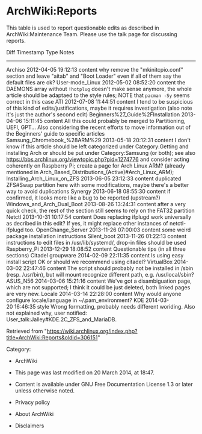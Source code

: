 ArchWiki:Reports
================

This table is used to report questionable edits as described in
ArchWiki:Maintenance Team. Please use the talk page for discussing
reports.

  Diff                                Timestamp             Type      Notes
  ----------------------------------- --------------------- --------- -------------------------------------------------------------------------------------------------------------------------------------------------------------------------------------------------------------------------------------------------------------------------------------------------------------------------------------------------------------------------------
  Archiso                             2012-04-05 19:12:13   content   why remove the "mkinitcpio.conf" section and leave "aitab" and "Boot Loader" even if all of them say the default files are ok?
  User-mode_Linux                     2012-05-02 08:52:20   content   the DAEMONS array without `!hotplug` doesn't make sense anymore, the whole article should be adaptaed to the style rules; NOTE that `pacman -Sy` seems correct in this case
  ATI                                 2012-07-08 11:44:51   content   I tend to be suspicious of this kind of edits/justifications, maybe it requires investigation (also note it's just the author's second edit)
  Beginners%27_Guide%2FInstallation   2013-04-06 15:11:45   content   All this could probably be merged to Partitioning, UEFI, GPT... Also considering the recent efforts to move information out of the Beginners' guide to specific articles
  Samsung_Chromebook_%28ARM%29        2013-05-18 20:12:31   content   I don't know if this article should be left categorized under Category:Getting and installing Arch or should be put under Category:Samsung (or both); see also https://bbs.archlinux.org/viewtopic.php?pid=1274776 and consider acting coherently on Raspberry Pi; create a page for Arch Linux ARM? (already mentioned in Arch_Based_Distributions_(Active)#Arch_Linux_ARM);
  Installing_Arch_Linux_on_ZFS        2013-06-05 23:12:33   content   duplicated ZFS#Swap partition here with some modifications, maybe there's a better way to avoid duplications
  Synergy                             2013-06-18 08:55:30   content   if confirmed, it looks more like a bug to be reported (upstream?)
  Windows_and_Arch_Dual_Boot          2013-08-26 13:24:31   content   after a very quick check, the rest of the section still seems to rely on the FAT32 partition
  Netctl                              2013-10-31 10:17:54   content   Does replacing ifplugd work universally as decribed in this edit? If yes, it might replace other instances of netctl-ifplugd too.
  OpenChange_Server                   2013-11-26 07:00:03   content   some weird package installation instructions
  Silent_boot                         2013-11-26 01:22:13   content   instructions to edit files in /usr/lib/systemd/, drop-in files should be used
  Raspberry_Pi                        2013-12-29 18:08:52   content   Questionable tips (in all three sections)
  Citadel groupware                   2014-02-09 22:11:35   content   Is using easy install script OK or should we recommend using citadel?
  VirtualBox                          2014-03-02 22:47:46   content   The script should probably not be installed in /sbin (resp. /usr/bin), but will mount recognize different path, e.g. /usr/local/sbin?
  ASUS_N56                            2014-03-06 15:21:16   content   We've got a disambiguation page, which are not supported; I think it could be just deleted, both linked pages are very new.
  Locale                              2014-03-14 22:28:00   content   Why would anyone configure locale/language in ~/.pam_environment?
  KDE                                 2014-03-20 16:46:35   style     Wrong formatting, probably needs different woriding. Also not explained why, user notified: User_talk:Jalley#KDE.2C_ZFS_and_MariaDB.

Retrieved from
"https://wiki.archlinux.org/index.php?title=ArchWiki:Reports&oldid=306151"

Category:

-   ArchWiki

-   This page was last modified on 20 March 2014, at 18:47.
-   Content is available under GNU Free Documentation License 1.3 or
    later unless otherwise noted.
-   Privacy policy
-   About ArchWiki
-   Disclaimers
